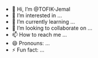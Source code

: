 - 👋 Hi, I’m @TOFIK-Jemal
- 👀 I’m interested in ...
- 🌱 I’m currently learning ...
- 💞️ I’m looking to collaborate on ...
- 📫 How to reach me ...
- 😄 Pronouns: ...
- ⚡ Fun fact: ...

<!---
TOFIK-Jemal/TOFIK-Jemal is a ✨ special ✨ repository because its `README.md` (this file) appears on your GitHub profile.
You can click the Preview link to take a look at your changes.
--->

